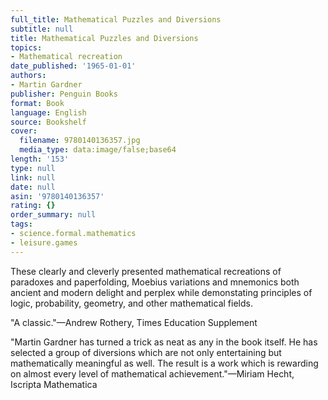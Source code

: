 ```yaml
---
full_title: Mathematical Puzzles and Diversions
subtitle: null
title: Mathematical Puzzles and Diversions
topics:
- Mathematical recreation
date_published: '1965-01-01'
authors:
- Martin Gardner
publisher: Penguin Books
format: Book
language: English
source: Bookshelf
cover:
  filename: 9780140136357.jpg
  media_type: data:image/false;base64
length: '153'
type: null
link: null
date: null
asin: '9780140136357'
rating: {}
order_summary: null
tags:
- science.formal.mathematics
- leisure.games
---
```

These clearly and cleverly presented mathematical recreations of paradoxes and paperfolding, Moebius variations and mnemonics both ancient and modern delight and perplex while demonstating principles of logic, probability, geometry, and other mathematical fields.

"A classic."—Andrew Rothery, Times Education Supplement

"Martin Gardner has turned a trick as neat as any in the book itself. He has selected a group of diversions which are not only entertaining but mathematically meaningful as well. The result is a work which is rewarding on almost every level of mathematical achievement."—Miriam Hecht, Iscripta Mathematica
